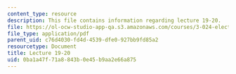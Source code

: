 ```yaml
---
content_type: resource
description: This file contains information regarding lecture 19-20.
file: https://ol-ocw-studio-app-qa.s3.amazonaws.com/courses/3-024-electronic-optical-and-magnetic-properties-of-materials-spring-2013/0ba1a47f71a8843b0e45b9aa2e66a875_MIT3_024S13_2012lec19-20.pdf
file_type: application/pdf
parent_uid: c76d4030-fd4d-4539-dfe0-927bb9fd85a2
resourcetype: Document
title: Lecture 19-20
uid: 0ba1a47f-71a8-843b-0e45-b9aa2e66a875
---
```

